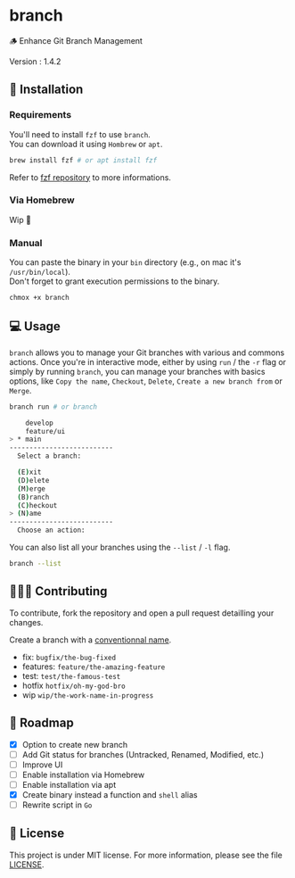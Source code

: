# branch

🪵 Enhance Git Branch Management

Version : 1.4.2

## 🚀 Installation

### Requirements

You'll need to install `fzf` to use `branch`.\
You can download it using `Hombrew` or `apt`.

```bash
brew install fzf # or apt install fzf
```

Refer to [fzf repository](https://github.com/junegunn/fzf) to more informations.

### Via Homebrew

Wip 🚧

### Manual

You can paste the binary in your `bin` directory (e.g., on mac it's `/usr/bin/local`). \
Don't forget to grant execution permissions to the binary.

```bash
chmox +x branch
```

## 💻 Usage

`branch` allows you to manage your Git branches with various and commons actions. Once you're in interactive mode, either by using `run` / the `-r` flag or simply by running `branch`, you can manage your branches with basics options, like `Copy the name`, `Checkout`, `Delete`, `Create a new branch from` or `Merge`.

```bash
branch run # or branch
```

```bash
    develop
    feature/ui
> * main
--------------------------
  Select a branch:
```

```bash
  (E)xit
  (D)elete
  (M)erge
  (B)ranch
  (C)heckout
> (N)ame
--------------------------
  Choose an action:
```

You can also list all your branches using the `--list` / `-l` flag.

```bash
branch --list
```

## 🧑‍🤝‍🧑 Contributing

To contribute, fork the repository and open a pull request detailling your changes.

Create a branch with a [conventionnal name](https://tilburgsciencehub.com/building-blocks/collaborate-and-share-your-work/use-github/naming-git-branches/).

- fix: `bugfix/the-bug-fixed`
- features: `feature/the-amazing-feature`
- test: `test/the-famous-test`
- hotfix `hotfix/oh-my-god-bro`
- wip `wip/the-work-name-in-progress`

## 📌 Roadmap

- [x] Option to create new branch
- [ ] Add Git status for branches (Untracked, Renamed, Modified, etc.)
- [ ] Improve UI
- [ ] Enable installation via Homebrew
- [ ] Enable installation via apt
- [x] Create binary instead a function and `shell` alias
- [ ] Rewrite script in `Go`

## 📑 License

This project is under MIT license. For more information, please see the file [LICENSE](./LICENSE).
